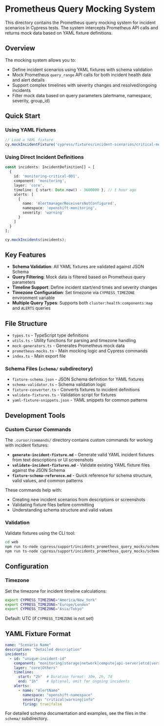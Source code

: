 # Prometheus Query Mocking System

This directory contains the Prometheus query mocking system for incident scenarios in Cypress tests. The system intercepts Prometheus API calls and returns mock data based on YAML fixture definitions.

## Overview

The mocking system allows you to:
- Define incident scenarios using YAML fixtures with schema validation
- Mock Prometheus `query_range` API calls for both incident health data and alert details
- Support complex timelines with severity changes and resolved/ongoing incidents
- Filter mock data based on query parameters (alertname, namespace, severity, group_id)

## Quick Start

### Using YAML Fixtures

```typescript
// Load a YAML fixture
cy.mockIncidentFixture('cypress/fixtures/incident-scenarios/critical-monitoring-issues.yaml');
```

### Using Direct Incident Definitions

```typescript
const incidents: IncidentDefinition[] = [
  {
    id: 'monitoring-critical-001',
    component: 'monitoring',
    layer: 'core',
    timeline: { start: Date.now() - 3600000 }, // 1 hour ago
    alerts: [
      {
        name: 'AlertmanagerReceiversNotConfigured',
        namespace: 'openshift-monitoring',
        severity: 'warning'
      }
    ]
  }
];

cy.mockIncidents(incidents);
```

## Key Features

- **Schema Validation**: All YAML fixtures are validated against JSON Schema
- **Query Filtering**: Mock data is filtered based on Prometheus query parameters
- **Timeline Support**: Define incident start/end times and severity changes
- **Timezone Configuration**: Set timezone via `CYPRESS_TIMEZONE` environment variable
- **Multiple Query Types**: Supports both `cluster:health:components:map` and `ALERTS` queries

## File Structure

- `types.ts` - TypeScript type definitions
- `utils.ts` - Utility functions for parsing and timezone handling
- `mock-generators.ts` - Generates Prometheus mock data
- `prometheus-mocks.ts` - Main mocking logic and Cypress commands
- `index.ts` - Main export file

### Schema Files (`schema/` subdirectory)

- `fixture-schema.json` - JSON Schema definition for YAML fixtures
- `schema-validator.ts` - Schema validation logic
- `fixture-converter.ts` - Converts fixtures to incident definitions
- `validate-fixtures.ts` - Validation script for fixtures
- `yaml-fixture-snippets.json` - YAML snippets for common patterns

## Development Tools

### Custom Cursor Commands

The `.cursor/commands/` directory contains custom commands for working with incident fixtures:

- **`generate-incident-fixture.md`** - Generate valid YAML incident fixtures from text descriptions or UI screenshots
- **`validate-incident-fixtures.md`** - Validate existing YAML fixture files against the JSON Schema
- **`fixture-schema-reference.md`** - Quick reference for schema structure, valid values, and common patterns

These commands help with:
- Creating new incident scenarios from descriptions or screenshots
- Validating fixture files before committing
- Understanding schema structure and valid values

### Validation

Validate fixtures using the CLI tool:

```bash
cd web
npm run ts-node cypress/support/incidents_prometheus_query_mocks/schema/validate-fixtures.ts -- --all
npm run ts-node cypress/support/incidents_prometheus_query_mocks/schema/validate-fixtures.ts -- specific-file.yaml
```

## Configuration

### Timezone

Set the timezone for incident timeline calculations:

```bash
export CYPRESS_TIMEZONE="America/New_York"
export CYPRESS_TIMEZONE="Europe/London" 
export CYPRESS_TIMEZONE="Asia/Tokyo"
```

Default: UTC (if `CYPRESS_TIMEZONE` is not set)

## YAML Fixture Format

```yaml
name: "Scenario Name"
description: "Detailed description"
incidents:
  - id: "unique-incident-id"
    component: "monitoring|storage|network|compute|api-server|etcd|version|Others"
    layer: "core|Others"
    timeline:
      start: "2h"  # Duration format: 30m, 2h, 7d
      end: "1h"    # Optional, omit for ongoing incidents
    alerts:
      - name: "AlertName"
        namespace: "openshift-namespace"
        severity: "critical|warning|info"
        firing: true|false
```

For detailed schema documentation and examples, see the files in the `schema/` subdirectory.